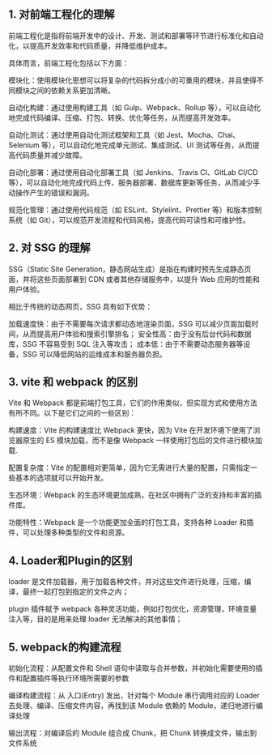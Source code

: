 ## 1. 对前端工程化的理解
前端工程化是指将前端开发中的设计、开发、测试和部署等环节进行标准化和自动化，以提高开发效率和代码质量，并降低维护成本。

具体而言，前端工程化包括以下方面：

模块化：使用模块化思想可以将复杂的代码拆分成小的可重用的模块，并且使得不同模块之间的依赖关系更加清晰。

自动化构建：通过使用构建工具（如 Gulp、Webpack、Rollup 等），可以自动化地完成代码编译、压缩、打包、转换、优化等任务，从而提高开发效率。

自动化测试：通过使用自动化测试框架和工具（如 Jest、Mocha、Chai、Selenium 等），可以自动化地完成单元测试、集成测试、UI 测试等任务，从而提高代码质量并减少故障。

自动化部署：通过使用自动化部署工具（如 Jenkins、Travis CI、GitLab CI/CD 等），可以自动化地完成代码上传、服务器部署、数据库更新等任务，从而减少手动操作产生的错误和漏洞。

规范化管理：通过使用代码规范（如 ESLint、Stylelint、Prettier 等）和版本控制系统（如 Git），可以规范开发流程和代码风格，提高代码可读性和可维护性。

## 2. 对 SSG 的理解

SSG（Static Site Generation，静态网站生成）是指在构建时预先生成静态页面，并将这些页面部署到 CDN 或者其他存储服务中，以提升 Web 应用的性能和用户体验。

相比于传统的动态网页，SSG 具有如下优势：

加载速度快：由于不需要每次请求都动态地渲染页面，SSG 可以减少页面加载时间，从而提高用户体验和搜索引擎排名；
安全性高：由于没有后台代码和数据库，SSG 不容易受到 SQL 注入等攻击；
成本低：由于不需要动态服务器等设备，SSG 可以降低网站的运维成本和服务器负担。

## 3. vite 和 webpack 的区别

Vite 和 Webpack 都是前端打包工具，它们的作用类似，但实现方式和使用方法有所不同。以下是它们之间的一些区别：

构建速度：Vite 的构建速度比 Webpack 更快，因为 Vite 在开发环境下使用了浏览器原生的 ES 模块加载，而不是像 Webpack 一样使用打包后的文件进行模块加载.

配置复杂度：Vite 的配置相对更简单，因为它无需进行大量的配置，只需指定一些基本的选项就可以开始开发。

生态环境：Webpack 的生态环境更加成熟，在社区中拥有广泛的支持和丰富的插件库。

功能特性：Webpack 是一个功能更加全面的打包工具，支持各种 Loader 和插件，可以处理多种类型的文件和资源。

## 4. Loader和Plugin的区别

loader 是文件加载器，用于加载各种文件，并对这些文件进行处理，压缩，编译，最终一起打包到指定的文件之内；

plugin 插件赋予 webpack 各种灵活功能，例如打包优化，资源管理，环境变量注入等，目的是用来处理 loader 无法解决的其他事情；

## 5. webpack的构建流程

初始化流程：从配置文件和 Shell 语句中读取与合并参数，并初始化需要使用的插件和配置插件等执行环境所需要的参数

编译构建流程：从 入口(Entry) 发出，针对每个 Module 串行调用对应的 Loader 去处理、编译、压缩文件内容，再找到该 Module 依赖的 Module，递归地进行编译处理

输出流程：对编译后的 Module 组合成 Chunk，把 Chunk 转换成文件，输出到文件系统

